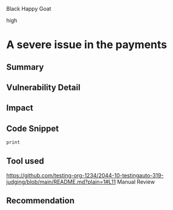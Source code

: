 Black Happy Goat

high

# A severe issue in the payments

## Summary

## Vulnerability Detail

## Impact

## Code Snippet
```solidity
print
```

## Tool used
https://github.com/testing-org-1234/2044-10-testingauto-319-judging/blob/main/README.md?plain=1#L11
Manual Review

## Recommendation
